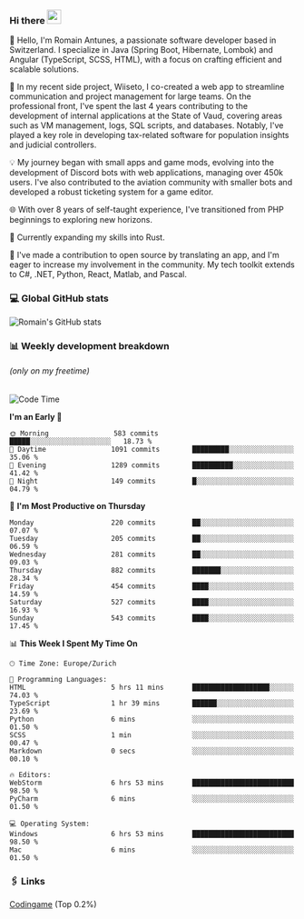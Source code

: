 ### Hi there <img src="https://media.giphy.com/media/hvRJCLFzcasrR4ia7z/giphy.gif" width="25px" height="25px">

👋 Hello, I'm Romain Antunes, a passionate software developer based in Switzerland. I specialize in Java (Spring Boot, Hibernate, Lombok) and Angular (TypeScript, SCSS, HTML), with a focus on crafting efficient and scalable solutions.

🚀 In my recent side project, Wiiseto, I co-created a web app to streamline communication and project management for large teams. On the professional front, I've spent the last 4 years contributing to the development of internal applications at the State of Vaud, covering areas such as VM management, logs, SQL scripts, and databases. Notably, I've played a key role in developing tax-related software for population insights and judicial controllers.

💡 My journey began with small apps and game mods, evolving into the development of Discord bots with web applications, managing over 450k users. I've also contributed to the aviation community with smaller bots and developed a robust ticketing system for a game editor.

🌐 With over 8 years of self-taught experience, I've transitioned from PHP beginnings to exploring new horizons.

🌱 Currently expanding my skills into Rust.

🤝 I've made a contribution to open source by translating an app, and I'm eager to increase my involvement in the community. My tech toolkit extends to C#, .NET, Python, React, Matlab, and Pascal.



### 💻 Global GitHub stats
![Romain's GitHub stats](https://github-readme-streak-stats.herokuapp.com/?user=romainantunes&theme=dark)


### 📊 Weekly development breakdown 
###### *(only on my freetime)*

<!--START_SECTION:wakastats-->
![Code Time](http://img.shields.io/badge/Code%20Time-1%2C568%20hrs%208%20mins-blue)

**I'm an Early 🐤** 

```text
🌞 Morning                583 commits         █████░░░░░░░░░░░░░░░░░░░░   18.73 % 
🌆 Daytime                1091 commits        █████████░░░░░░░░░░░░░░░░   35.06 % 
🌃 Evening                1289 commits        ██████████░░░░░░░░░░░░░░░   41.42 % 
🌙 Night                  149 commits         █░░░░░░░░░░░░░░░░░░░░░░░░   04.79 % 
```
📅 **I'm Most Productive on Thursday** 

```text
Monday                   220 commits         ██░░░░░░░░░░░░░░░░░░░░░░░   07.07 % 
Tuesday                  205 commits         ██░░░░░░░░░░░░░░░░░░░░░░░   06.59 % 
Wednesday                281 commits         ██░░░░░░░░░░░░░░░░░░░░░░░   09.03 % 
Thursday                 882 commits         ███████░░░░░░░░░░░░░░░░░░   28.34 % 
Friday                   454 commits         ████░░░░░░░░░░░░░░░░░░░░░   14.59 % 
Saturday                 527 commits         ████░░░░░░░░░░░░░░░░░░░░░   16.93 % 
Sunday                   543 commits         ████░░░░░░░░░░░░░░░░░░░░░   17.45 % 
```


📊 **This Week I Spent My Time On** 

```text
🕑︎ Time Zone: Europe/Zurich

💬 Programming Languages: 
HTML                     5 hrs 11 mins       ███████████████████░░░░░░   74.03 % 
TypeScript               1 hr 39 mins        ██████░░░░░░░░░░░░░░░░░░░   23.69 % 
Python                   6 mins              ░░░░░░░░░░░░░░░░░░░░░░░░░   01.50 % 
SCSS                     1 min               ░░░░░░░░░░░░░░░░░░░░░░░░░   00.47 % 
Markdown                 0 secs              ░░░░░░░░░░░░░░░░░░░░░░░░░   00.10 % 

🔥 Editors: 
WebStorm                 6 hrs 53 mins       █████████████████████████   98.50 % 
PyCharm                  6 mins              ░░░░░░░░░░░░░░░░░░░░░░░░░   01.50 % 

💻 Operating System: 
Windows                  6 hrs 53 mins       █████████████████████████   98.50 % 
Mac                      6 mins              ░░░░░░░░░░░░░░░░░░░░░░░░░   01.50 % 
```


<!--END_SECTION:wakastats-->

### 🖇 Links

[Codingame](https://www.codingame.com/profile/defc3ee5279aecc1bb6114e1f994ea9b3325423) (Top 0.2%)
